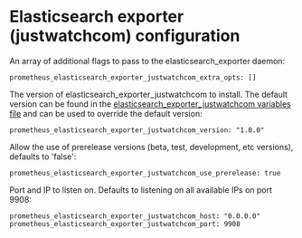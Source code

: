 # Elasticsearch exporter (justwatchcom) configuration

An array of additional flags to pass to the elasticsearch_exporter daemon:

    prometheus_elasticsearch_exporter_justwatchcom_extra_opts: []

The version of elasticsearch_exporter_justwatchcom to install. The default version can be found in the [elasticsearch_exporter_justwatchcom variables file](../vars/software/elasticsearch_exporter_justwatchcom.yml) and can be used to override the default version:

    prometheus_elasticsearch_exporter_justwatchcom_version: "1.0.0"

Allow the use of prerelease versions (beta, test, development, etc versions), defaults to 'false':

    prometheus_elasticsearch_exporter_justwatchcom_use_prerelease: true

Port and IP to listen on. Defaults to listening on all available IPs on port 9908:

    prometheus_elasticsearch_exporter_justwatchcom_host: "0.0.0.0"
    prometheus_elasticsearch_exporter_justwatchcom_port: 9908
